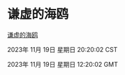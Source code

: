 # 谦虚的海鸥
[谦虚的海鸥](http://219.139.197.168:56308/qxdho/course/base/hotlink/index.php)

2023年 11月 19日 星期日 20:20:02 CST

2023年 11月 19日 星期日 12:20:02 GMT
